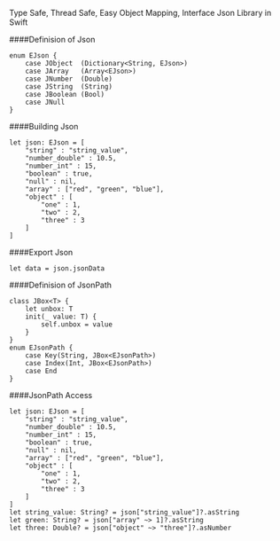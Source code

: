 Type Safe, Thread Safe, Easy Object Mapping, Interface Json Library in Swift

####Definision of Json
```
enum EJson {
    case JObject  (Dictionary<String, EJson>)
    case JArray   (Array<EJson>)
    case JNumber  (Double)
    case JString  (String)
    case JBoolean (Bool)
    case JNull
}
```
####Building Json
```
let json: EJson = [
    "string" : "string_value",
    "number_double" : 10.5,
    "number_int" : 15,
    "boolean" : true,
    "null" : nil,
    "array" : ["red", "green", "blue"],
    "object" : [
        "one" : 1,
        "two" : 2,
        "three" : 3
    ]
]
```

####Export Json
```
let data = json.jsonData
```
####Definision of JsonPath
```
class JBox<T> {
    let unbox: T
    init(_ value: T) {
        self.unbox = value
    }
}
enum EJsonPath {
    case Key(String, JBox<EJsonPath>)
    case Index(Int, JBox<EJsonPath>)
    case End
}
```
####JsonPath Access
```
let json: EJson = [
    "string" : "string_value",
    "number_double" : 10.5,
    "number_int" : 15,
    "boolean" : true,
    "null" : nil,
    "array" : ["red", "green", "blue"],
    "object" : [
        "one" : 1,
        "two" : 2,
        "three" : 3
    ]
]
let string_value: String? = json["string_value"]?.asString
let green: String? = json["array" ~> 1]?.asString
let three: Double? = json["object" ~> "three"]?.asNumber
```



